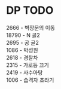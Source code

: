 # DP TODO

2666 - 벽장문의 이동  
18790 - N 골2  
2695 - 공 골2  
1086 - 박성원  
2618 - 경찰차  
2315 - 가로등 끄기  
2419 - 사수아탕    
1006 - 습격자 초라기  
